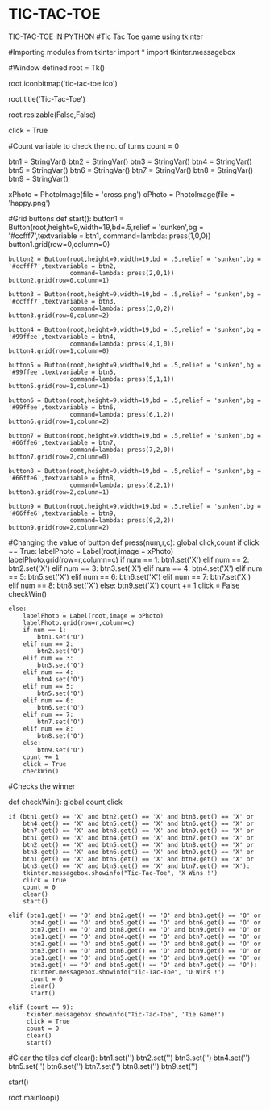 # TIC-TAC-TOE
TIC-TAC-TOE IN PYTHON 
#Tic Tac Toe game using tkinter

#Importing modules
from tkinter import *
import tkinter.messagebox

#Window defined
root = Tk()

root.iconbitmap('tic-tac-toe.ico')

root.title('Tic-Tac-Toe')

root.resizable(False,False)

click = True

#Count variable to check the no. of turns
count = 0

btn1 = StringVar()
btn2 = StringVar()
btn3 = StringVar()
btn4 = StringVar()
btn5 = StringVar()
btn6 = StringVar()
btn7 = StringVar()
btn8 = StringVar()
btn9 = StringVar()

xPhoto = PhotoImage(file = 'cross.png')
oPhoto = PhotoImage(file = 'happy.png')

#Grid buttons
def start():
    button1 = Button(root,height=9,width=19,bd=.5,relief = 'sunken',bg = '#ccfff7',textvariable = btn1,
                     command=lambda: press(1,0,0)) 
    button1.grid(row=0,column=0)

    button2 = Button(root,height=9,width=19,bd = .5,relief = 'sunken',bg = '#ccfff7',textvariable = btn2,
                     command=lambda: press(2,0,1))
    button2.grid(row=0,column=1)

    button3 = Button(root,height=9,width=19,bd = .5,relief = 'sunken',bg = '#ccfff7',textvariable = btn3,
                     command=lambda: press(3,0,2))
    button3.grid(row=0,column=2)

    button4 = Button(root,height=9,width=19,bd = .5,relief = 'sunken',bg = '#99ffee',textvariable = btn4,
                     command=lambda: press(4,1,0))
    button4.grid(row=1,column=0)

    button5 = Button(root,height=9,width=19,bd = .5,relief = 'sunken',bg = '#99ffee',textvariable = btn5,
                     command=lambda: press(5,1,1))
    button5.grid(row=1,column=1)

    button6 = Button(root,height=9,width=19,bd = .5,relief = 'sunken',bg = '#99ffee',textvariable = btn6,
                     command=lambda: press(6,1,2))
    button6.grid(row=1,column=2)

    button7 = Button(root,height=9,width=19,bd = .5,relief = 'sunken',bg = '#66ffe6',textvariable = btn7,
                     command=lambda: press(7,2,0))
    button7.grid(row=2,column=0)

    button8 = Button(root,height=9,width=19,bd = .5,relief = 'sunken',bg = '#66ffe6',textvariable = btn8,
                     command=lambda: press(8,2,1))
    button8.grid(row=2,column=1)

    button9 = Button(root,height=9,width=19,bd = .5,relief = 'sunken',bg = '#66ffe6',textvariable = btn9,
                     command=lambda: press(9,2,2))
    button9.grid(row=2,column=2)

#Changing the value of button
def press(num,r,c):
    global click,count
    if click == True:
        labelPhoto = Label(root,image = xPhoto)
        labelPhoto.grid(row=r,column=c)
        if num == 1:
            btn1.set('X')
        elif num == 2:
            btn2.set('X')
        elif num == 3:
            btn3.set('X')
        elif num == 4:
            btn4.set('X')
        elif num == 5:
            btn5.set('X')
        elif num == 6:
            btn6.set('X')
        elif num == 7:
            btn7.set('X')
        elif num == 8:
            btn8.set('X')
        else:
            btn9.set('X')
        count += 1
        click = False
        checkWin()
        
    else:
        labelPhoto = Label(root,image = oPhoto)
        labelPhoto.grid(row=r,column=c)
        if num == 1:
            btn1.set('O')
        elif num == 2:
            btn2.set('O')
        elif num == 3:
            btn3.set('O')
        elif num == 4:
            btn4.set('O')
        elif num == 5:
            btn5.set('O')
        elif num == 6:
            btn6.set('O')
        elif num == 7:
            btn7.set('O')
        elif num == 8:
            btn8.set('O')
        else:
            btn9.set('O')
        count += 1
        click = True
        checkWin()
 
#Checks the winner      
    
def checkWin():
    global count,click
    
    if (btn1.get() == 'X' and btn2.get() == 'X' and btn3.get() == 'X' or
        btn4.get() == 'X' and btn5.get() == 'X' and btn6.get() == 'X' or
        btn7.get() == 'X' and btn8.get() == 'X' and btn9.get() == 'X' or
        btn1.get() == 'X' and btn4.get() == 'X' and btn7.get() == 'X' or
        btn2.get() == 'X' and btn5.get() == 'X' and btn8.get() == 'X' or
        btn3.get() == 'X' and btn6.get() == 'X' and btn9.get() == 'X' or
        btn1.get() == 'X' and btn5.get() == 'X' and btn9.get() == 'X' or
        btn3.get() == 'X' and btn5.get() == 'X' and btn7.get() == 'X'):
        tkinter.messagebox.showinfo("Tic-Tac-Toe", 'X Wins !')
        click = True
        count = 0
        clear()
        start()
        
    elif (btn1.get() == 'O' and btn2.get() == 'O' and btn3.get() == 'O' or
          btn4.get() == 'O' and btn5.get() == 'O' and btn6.get() == 'O' or
          btn7.get() == 'O' and btn8.get() == 'O' and btn9.get() == 'O' or
          btn1.get() == 'O' and btn4.get() == 'O' and btn7.get() == 'O' or
          btn2.get() == 'O' and btn5.get() == 'O' and btn8.get() == 'O' or
          btn3.get() == 'O' and btn6.get() == 'O' and btn9.get() == 'O' or
          btn1.get() == 'O' and btn5.get() == 'O' and btn9.get() == 'O' or
          btn3.get() == 'O' and btn5.get() == 'O' and btn7.get() == 'O'):
          tkinter.messagebox.showinfo("Tic-Tac-Toe", 'O Wins !')
          count = 0
          clear()
          start()
          
    elif (count == 9):
         tkinter.messagebox.showinfo("Tic-Tac-Toe", 'Tie Game!')
         click = True
         count = 0
         clear()
         start()

#Clear the tiles
def clear():
    btn1.set('')
    btn2.set('')
    btn3.set('')
    btn4.set('')
    btn5.set('')
    btn6.set('')
    btn7.set('')
    btn8.set('')
    btn9.set('')

start()

root.mainloop()
